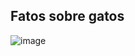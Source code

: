 ## Fatos sobre gatos

![image](https://github.com/gabrielavillagran/Ada_docker/assets/92838700/27e59f39-3265-4a6e-b505-bd5755eddb38)
